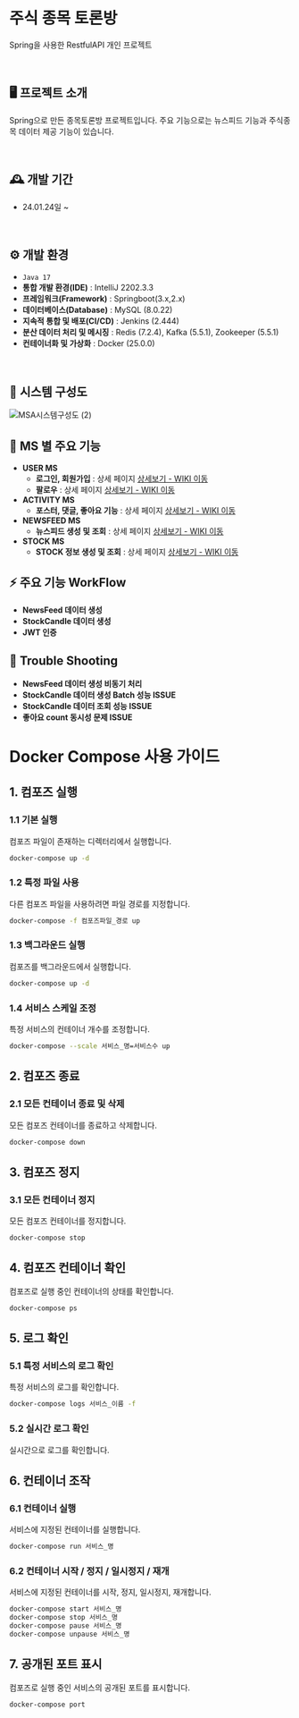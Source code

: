 # 주식 종목 토론방 
Spring을 사용한 RestfulAPI 개인 프로젝트

<br/>

## 🖥️ 프로젝트 소개
Spring으로 만든 종목토론방 프로젝트입니다.
주요 기능으로는 뉴스피드 기능과 주식종목 데이터 제공 기능이 있습니다.

<br>


## 🕰️ 개발 기간
* 24.01.24일 ~
<br/>

## ⚙️ 개발 환경
- `Java 17`
- **통합 개발 환경(IDE)** : IntelliJ 2202.3.3
- **프레임워크(Framework)** : Springboot(3.x,2.x)
- **데이터베이스(Database)** : MySQL (8.0.22)
- **지속적 통합 및 배포(CI/CD)** : Jenkins (2.444)
- **분산 데이터 처리 및 메시징** : Redis (7.2.4), Kafka (5.5.1), Zookeeper (5.5.1)
- **컨테이너화 및 가상화** : Docker (25.0.0)
<br/>

## 📍 시스템 구성도
![MSA시스템구성도 (2)](https://github.com/KoKimSS/stockDiscussionMSA/assets/97881804/34661f94-7761-413b-8e3c-5f31a80f3d24)


## 📍 MS 별 주요 기능
- **USER MS**
  - **로그인, 회원가입** : 상세 페이지 <a href="https://github.com/chaehyuenwoo/SpringBoot-Project-MEGABOX/wiki/주요-기능-소개(Login)" >상세보기 - WIKI 이동</a>
  - **팔로우** : 상세 페이지 <a href="https://github.com/chaehyuenwoo/SpringBoot-Project-MEGABOX/wiki/주요-기능-소개(Login)" >상세보기 - WIKI 이동</a>
- **ACTIVITY MS**
  - **포스터, 댓글, 좋아요 기능** : 상세 페이지 <a href="https://github.com/chaehyuenwoo/SpringBoot-Project-MEGABOX/wiki/주요-기능-소개(Login)" >상세보기 - WIKI 이동</a>
- **NEWSFEED MS**
  - **뉴스피드 생성 및 조회** : 상세 페이지 <a href="https://github.com/chaehyuenwoo/SpringBoot-Project-MEGABOX/wiki/주요-기능-소개(Login)" >상세보기 - WIKI 이동</a>
- **STOCK MS**
  - **STOCK 정보 생성 및 조회** : 상세 페이지 <a href="https://github.com/chaehyuenwoo/SpringBoot-Project-MEGABOX/wiki/주요-기능-소개(Login)" >상세보기 - WIKI 이동</a>

## ⚡ 주요 기능 WorkFlow
- **NewsFeed 데이터 생성**
- **StockCandle 데이터 생성**
- **JWT 인증**

## 💢 Trouble Shooting
- **NewsFeed 데이터 생성 비동기 처리**
- **StockCandle 데이터 생성 Batch 성능 ISSUE**
- **StockCandle 데이터 조회 성능 ISSUE**
- **좋아요 count 동시성 문제 ISSUE**
  
  
# **Docker Compose 사용 가이드**

## **1. 컴포즈 실행**

### **1.1 기본 실행**

컴포즈 파일이 존재하는 디렉터리에서 실행합니다.

```bash
docker-compose up -d
```

### **1.2 특정 파일 사용**

다른 컴포즈 파일을 사용하려면 파일 경로를 지정합니다.

```bash
docker-compose -f 컴포즈파일_경로 up
```

### **1.3 백그라운드 실행**

컴포즈를 백그라운드에서 실행합니다.

```bash
docker-compose up -d
```

### **1.4 서비스 스케일 조정**

특정 서비스의 컨테이너 개수를 조정합니다.

```bash
docker-compose --scale 서비스_명=서비스수 up
```

## **2. 컴포즈 종료**

### **2.1 모든 컨테이너 종료 및 삭제**

모든 컴포즈 컨테이너를 종료하고 삭제합니다.

```bash
docker-compose down
```

## **3. 컴포즈 정지**

### **3.1 모든 컨테이너 정지**

모든 컴포즈 컨테이너를 정지합니다.

```bash
docker-compose stop
```

## **4. 컴포즈 컨테이너 확인**

컴포즈로 실행 중인 컨테이너의 상태를 확인합니다.

```bash
docker-compose ps
```

## **5. 로그 확인**

### **5.1 특정 서비스의 로그 확인**

특정 서비스의 로그를 확인합니다.

```bash
docker-compose logs 서비스_이름 -f
```

### **5.2 실시간 로그 확인**

실시간으로 로그를 확인합니다.

## **6. 컨테이너 조작**

### **6.1 컨테이너 실행**

서비스에 지정된 컨테이너를 실행합니다.

```bash
docker-compose run 서비스_명
```

### **6.2 컨테이너 시작 / 정지 / 일시정지 / 재개**

서비스에 지정된 컨테이너를 시작, 정지, 일시정지, 재개합니다.

```bash
docker-compose start 서비스_명
docker-compose stop 서비스_명
docker-compose pause 서비스_명
docker-compose unpause 서비스_명
```

## **7. 공개된 포트 표시**

컴포즈로 실행 중인 서비스의 공개된 포트를 표시합니다.

```bash
docker-compose port
```

